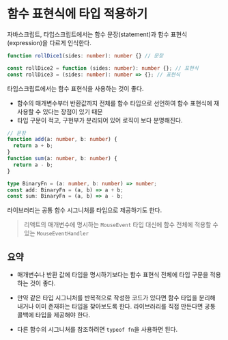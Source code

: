 # 함수 표현식에 타입 적용하기

자바스크립트, 타입스크립트에서는 함수 문장(statement)과 함수 표현식(expression)을 다르게 인식한다.

```ts
function rollDice1(sides: number): number {} // 문장

const rollDice2 = function (sides: number): number {}; // 표현식
const rollDice3 = (sides: number): number => {}; // 표현식
```

타입스크립트에서는 함수 표현식을 사용하는 것이 좋다.

- 함수의 매개변수부터 반환값까지 전체를 함수 타입으로 선언하여 함수 표현식에 재사용할 수 있다는 장점이 있기 때문
- 타입 구문이 적고, 구현부가 분리되어 있어 로직이 보다 분명해진다.

```ts
// 문장
function add(a: number, b: number) {
  return a + b;
}
function sum(a: number, b: number) {
  return a - b;
}

type BinaryFn = (a: number, b: number) => number;
const add: BinaryFn = (a, b) => a + b;
const sum: BinaryFn = (a, b) => a - b;
```

라이브러리는 공통 함수 시그니처를 타입으로 제공하기도 한다.

> 리액트의 매개변수에 명시하는 `MouseEvent` 타입 대신에 함수 전체에 적용할 수 있는 `MouseEventHandler`

## 요약

- 매개변수나 반환 값에 타입을 명시하기보다는 함수 표현식 전체에 타입 구문을 적용하는 것이 좋다.

- 만약 같은 타입 시그니처를 반복적으로 작성한 코드가 있다면 함수 타입을 분리해 내거나 이미 존재하는 타입을 찾아보도록 한다.
  라이브러리를 직접 만든다면 공통 콜백에 타입을 제공해야 한다.

- 다른 함수의 시그니처를 참조하려면 `typeof fn`을 사용하면 된다.
